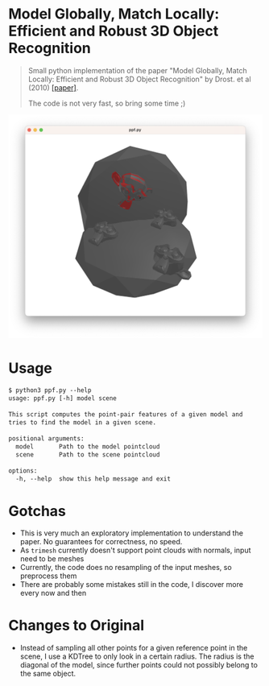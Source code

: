 # Model Globally, Match Locally: Efficient and Robust 3D Object Recognition

> Small python implementation of the paper "Model Globally, Match Locally: Efficient and Robust 3D Object Recognition"
> by Drost. et al (2010) [[paper]](https://campar.in.tum.de/pub/drost2010CVPR/drost2010CVPR.pdf).
>
> The code is not very fast, so bring some time ;)

![](screenshot.png)

# Usage

```
$ python3 ppf.py --help
usage: ppf.py [-h] model scene

This script computes the point-pair features of a given model and tries to find the model in a given scene.

positional arguments:
  model       Path to the model pointcloud
  scene       Path to the scene pointcloud

options:
  -h, --help  show this help message and exit
```

# Gotchas

- This is very much an exploratory implementation to understand the paper. No guarantees for correctness, no speed.
- As `trimesh` currently doesn't support point clouds with normals, input need to be meshes
- Currently, the code does no resampling of the input meshes, so preprocess them
- There are probably some mistakes still in the code, I discover more every now and then

# Changes to Original

- Instead of sampling all other points for a given reference point in the scene,
  I use a KDTree to only look in a certain radius. The radius is the diagonal of
  the model, since further points could not possibly belong to the same object.